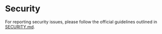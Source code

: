 # Security  

For reporting security issues, please follow the official guidelines outlined in [SECURITY.md](https://github.com/Open-CMSIS-Pack/cmsis-toolbox/blob/main/SECURITY.md).
